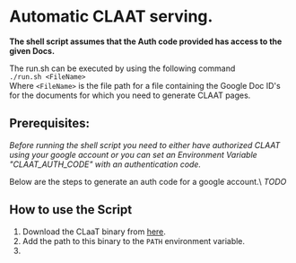 # Automatic CLAAT serving.

**The shell script assumes that the Auth code provided has access to the given Docs.**

The run.sh can be executed by using the following command\
	`./run.sh <FileName>` \
Where `<FileName>` is the file path for a file containing the Google Doc ID's for the documents for which you need to generate CLAAT pages.

## Prerequisites:
*Before running the shell script you need to either have authorized CLAAT using your google account or you can set an Environment Variable "CLAAT_AUTH_CODE" with an authentication code.*

Below are the steps to generate an auth code for a google account.\	
*TODO*


## How to use the Script
1. Download the CLaaT binary from [here](https://github.com/googlecodelabs/tools/releases/tag/v1.0.4).
1. Add the path to this binary to the `PATH` environment variable.
1. 

	

